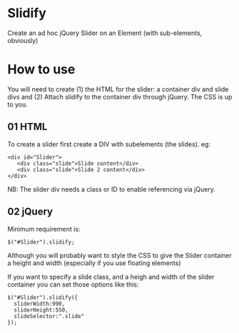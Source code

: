 Slidify
=======

Create an ad hoc jQuery Slider on an Element (with sub-elements, obviously)

How to use
==========

You will need to create (1) the HTML for the slider: a container div and slide divs and (2) Attach slidify to the container div through jQuery.  The CSS is up to you.

01 HTML
-------

To create a slider first create a DIV with subelements (the slides). eg:

    <div id="Slider">
       <div class="slide">Slide content</div>
       <div class="slide">Slide 2 content</div>
    </div>

NB: The slider div needs a class or ID to enable referencing via jQuery.

02 jQuery
----------

Minimum requirement is:

    $("#Slider").slidify;

Although you will probably want to style the CSS to give the Slider container a height and width (especially if you use floating elements)

If you want to specify a slide class, and a heigh and width of the slider container you can set those options like this:

    $("#Slider").slidify({
      sliderWidth:990,
      sliderHeight:550,
      slideSelector:".slide"
    });

